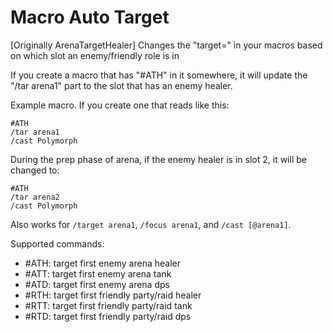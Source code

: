 # Macro Auto Target
[Originally ArenaTargetHealer] Changes the "target=" in your macros based on which slot an enemy/friendly role is in

If you create a macro that has "#ATH" in it somewhere, it will update the "/tar arena1" part to the slot that has an enemy healer.

Example macro. If you create one that reads like this:

    #ATH
    /tar arena1
    /cast Polymorph

During the prep phase of arena, if the enemy healer is in slot 2, it will be changed to:

    #ATH
    /tar arena2
    /cast Polymorph

 Also works for `/target arena1`, `/focus arena1`, and `/cast [@arena1]`.

 Supported commands:

- #ATH: target first enemy arena healer
- #ATT: target first enemy arena tank
- #ATD: target first enemy arena dps
- #RTH: target first friendly party/raid healer
- #RTT: target first friendly party/raid tank
- #RTD: target first friendly party/raid dps

